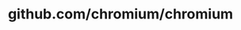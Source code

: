 ---
layout: post
title: github.com/chromium/chromium
categories: link
tags: [انگلیسی, گیت‌هاب, برنامه‌نویسی]
---